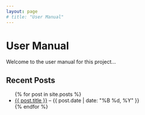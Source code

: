 ```yaml
---
layout: page
# title: "User Manual"
---
```


# User Manual

Welcome to the user manual for this project...

## Recent Posts

<ul>
  {% for post in site.posts %}
    <li>
      <a href="{{site.baseurl}}{{ post.url }}">{{ post.title }}</a> – {{ post.date | date: "%B %d, %Y" }}
    </li>
  {% endfor %}
</ul>
